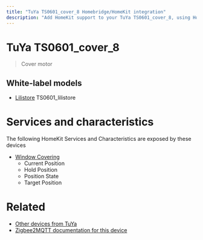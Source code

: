 ```yaml
---
title: "TuYa TS0601_cover_8 Homebridge/HomeKit integration"
description: "Add HomeKit support to your TuYa TS0601_cover_8, using Homebridge, Zigbee2MQTT and homebridge-z2m."
---
```

<!---
This file has been GENERATED using src/docgen/docgen.ts
DO NOT EDIT THIS FILE MANUALLY!
-->
# TuYa TS0601_cover_8
> Cover motor


## White-label models
* [Lilistore](../index.md#lilistore) TS0601_lilistore

# Services and characteristics
The following HomeKit Services and Characteristics are exposed by
these devices

* [Window Covering](../../cover.md)
  * Current Position
  * Hold Position
  * Position State
  * Target Position


# Related
* [Other devices from TuYa](../index.md#tuya)
* [Zigbee2MQTT documentation for this device](https://www.zigbee2mqtt.io/devices/TS0601_cover_8.html)